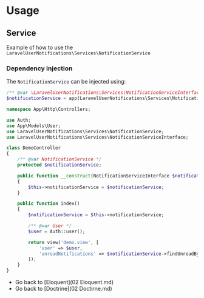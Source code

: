 # Usage

## Service

Example of how to use the `LaravelUserNotifications\Services\NotificationService`

### Dependency injection

The `NotificationService` can be injected using:

```php
/** @var \LaravelUserNotifications\Services\NotificationServiceInterface */
$notificationService = app(LaravelUserNotifications\Services\NotificationService::class);
```

```php
namespace App\Http\Controllers;

use Auth;
use App\Models\User;
use LaravelUserNotifications\Services\NotificationService;
use LaravelUserNotifications\Services\NotificationServiceInterface;

class DemoController
{
    /** @var NotificationService */
    protected $notificationService;

    public function __construct(NotificationServiceInterface $notificationService)
    {
        $this->notificationService = $notificationService;
    }

    public function index()
    {
        $notificationService = $this->notificationService;

        /** @var User */
        $user = Auth::user();

        return view('demo.view', [
            'user' => $user,
            'unreadNotifications' => $notificationService->findUnreadByUser($user),
        ]);
    }
}
```

- Go back to [Eloquent](02 Eloquent.md)
- Go back to [Doctrine](02 Doctirne.md)
